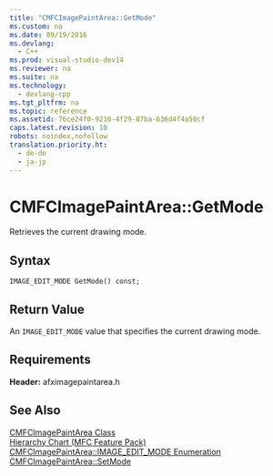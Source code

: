 ```yaml
---
title: "CMFCImagePaintArea::GetMode"
ms.custom: na
ms.date: 09/19/2016
ms.devlang: 
  - C++
ms.prod: visual-studio-dev14
ms.reviewer: na
ms.suite: na
ms.technology: 
  - devlang-cpp
ms.tgt_pltfrm: na
ms.topic: reference
ms.assetid: 76ce24f0-9216-4f29-87ba-636d4f4a50cf
caps.latest.revision: 10
robots: noindex,nofollow
translation.priority.ht: 
  - de-de
  - ja-jp
---
```

# CMFCImagePaintArea::GetMode
Retrieves the current drawing mode.  
  
## Syntax  
  
```  
IMAGE_EDIT_MODE GetMode() const;  
```  
  
## Return Value  
 An `IMAGE_EDIT_MODE` value that specifies the current drawing mode.  
  
## Requirements  
 **Header:** afximagepaintarea.h  
  
## See Also  
 [CMFCImagePaintArea Class](../vs140/CMFCImagePaintArea-Class.md)   
 [Hierarchy Chart (MFC Feature Pack)](../vs140/Hierarchy-Chart.md)   
 [CMFCImagePaintArea::IMAGE_EDIT_MODE Enumeration](../vs140/CMFCImagePaintArea--IMAGE_EDIT_MODE-Enumeration.md)   
 [CMFCImagePaintArea::SetMode](../vs140/CMFCImagePaintArea--SetMode.md)